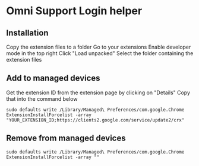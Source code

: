 # Omni Support Login helper

## Installation

Copy the extension files to a folder
Go to your extensions
Enable developer mode in the top right
Click "Load unpacked"
Select the folder containing the extension files

## Add to managed devices

Get the extension ID from the extension page by clicking on "Details"
Copy that into the command below

```
sudo defaults write /Library/Managed\ Preferences/com.google.Chrome ExtensionInstallForcelist -array "YOUR_EXTENSION_ID;https://clients2.google.com/service/update2/crx"
```

## Remove from managed devices

```
sudo defaults write /Library/Managed\ Preferences/com.google.Chrome ExtensionInstallForcelist -array ""
```
